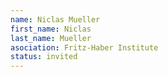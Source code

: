 ```yaml
---
name: Niclas Mueller
first_name: Niclas
last_name: Mueller
asociation: Fritz-Haber Institute
status: invited
---
```


